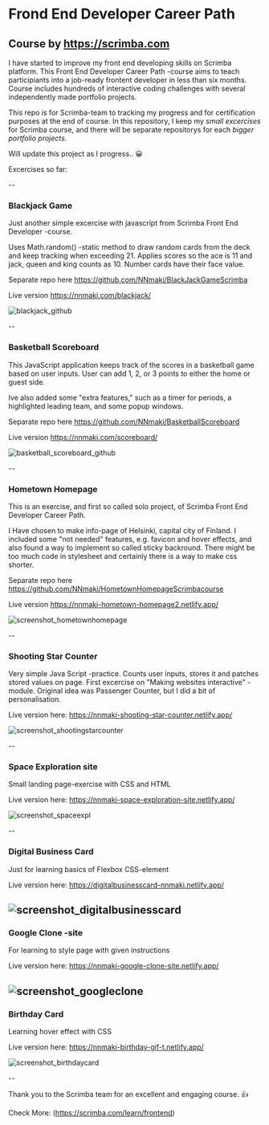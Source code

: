 # Frond End Developer Career Path 
## Course by https://scrimba.com

I have started to improve my front end developing skills on Scrimba platform. This Front End Developer Career Path -course aims to teach participiants into a job-ready frontent developer in less than six months. Course includes hundreds of interactive coding challenges with several independently made portfolio projects. 

This repo is for Scrimba-team to tracking my progress and for certification purposes at the end of course. In this repository, I keep my <em>small excercises</em> for Scrimba course, and there will be separate repositorys for each <em>bigger portfolio projects.</em>

Will update this project as I progress.. 😀

Excercises so far:

--
### Blackjack Game
Just another simple excercise with javascript from Scrimba Front End Developer -course.

Uses Math.random() -static method to draw random cards from the deck and keep tracking when exceeding 21. Applies scores so the ace is 11 and jack, queen and king counts as 10. Number cards have their face value.

Separate repo here https://github.com/NNmaki/BlackJackGameScrimba

Live version https://nnmaki.com/blackjack/

![blackjack_github](https://github.com/user-attachments/assets/89c59278-e33c-44cd-bfce-42903132aa38)

--
### Basketball Scoreboard
This JavaScript application keeps track of the scores in a basketball game based on user inputs. User can add 1, 2, or 3 points to either the home or guest side.

Ive also added some "extra features," such as a timer for periods, a highlighted leading team, and some popup windows.

Separate repo here https://github.com/NNmaki/BasketballScoreboard

Live version https://nnmaki.com/scoreboard/

![basketball_scoreboard_github](https://github.com/user-attachments/assets/74147c76-66d3-4144-b335-acaa675b6dc5)

--
### Hometown Homepage
This is an exercise, and first so called solo project, of Scrimba Front End Developer Career Path.

I Have chosen to make info-page of Helsinki, capital city of Finland. I included some "not needed" features, e.g. favicon and hover effects, and also found a way to implement so called sticky backround. There might be too much code in stylesheet and certainly there is a way to make css shorter.

Separate repo here https://github.com/NNmaki/HometownHomepageScrimbacourse

Live version https://nnmaki-hometown-homepage2.netlify.app/

![screenshot_hometownhomepage](https://github.com/user-attachments/assets/c76ca3c3-0dcb-485b-9fa7-d459315a20d5)

--
### Shooting Star Counter
Very simple Java Script -practice. Counts user inputs, stores it and patches stored values on page. First excercise on "Making websites interactive" -module. Original idea was Passenger Counter, but I did a bit of personalisation.

Live version here: https://nnmaki-shooting-star-counter.netlify.app/

![screenshot_shootingstarcounter](https://github.com/user-attachments/assets/4cd00351-ed65-4d23-99f0-edf25c5e0a2d)

--
### Space Exploration site
Small landing page-exercise with CSS and HTML

Live version here: https://nnmaki-space-exploration-site.netlify.app/

![screenshot_spaceexpl](https://github.com/user-attachments/assets/5e8f8cdd-73eb-404c-a157-51752f20072a)

--
### Digital Business Card
Just for learning basics of Flexbox CSS-element

Live version here: https://digitalbusinesscard-nnmaki.netlify.app/  

![screenshot_digitalbusinesscard](https://github.com/user-attachments/assets/03ab9da8-4bca-4526-a136-e994cb9267ac)
--
### Google Clone -site
For learning to style page with given instructions

Live version here: https://nnmaki-google-clone-site.netlify.app/

![screenshot_googleclone](https://github.com/user-attachments/assets/75d9f3d6-6779-4f14-928a-369154b3a6c9)
--
### Birthday Card
Learning hover effect with CSS

Live version here: https://nnmaki-birthday-gif-t.netlify.app/

![screenshot_birthdaycard](https://github.com/user-attachments/assets/4789c66d-6abd-4b60-8b8b-ae7f175191e9)


--


Thank you to the Scrimba team for an excellent and engaging course. 👍

Check More: (https://scrimba.com/learn/frontend)

